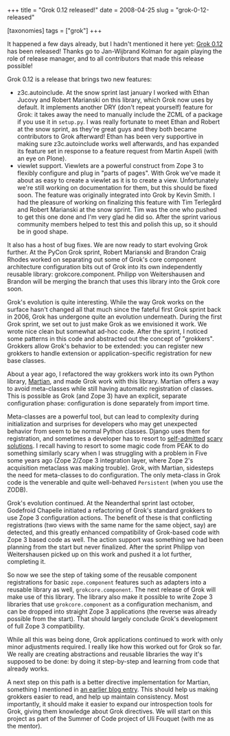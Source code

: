 +++
title = "Grok 0.12 released!"
date = 2008-04-25
slug = "grok-0-12-released"

[taxonomies]
tags = ["grok"]
+++

It happened a few days already, but I hadn't mentioned it here yet:
[Grok 0.12](http://grok.zope.org/project/releases/0.12/) has been
released! Thanks go to Jan-Wijbrand Kolman for again playing the role of
release manager, and to all contributors that made this release
possible!

Grok 0.12 is a release that brings two new features:

- z3c.autoinclude. At the snow sprint last january I worked with Ethan
  Jucovy and Robert Marianski on this library, which Grok now uses by
  default. It implements another DRY (don't repeat yourself) feature for
  Grok: it takes away the need to manually include the ZCML of a package
  if you use it in `setup.py`. I was really fortunate to meet Ethan and
  Robert at the snow sprint, as they're great guys and they both became
  contributors to Grok afterward! Ethan has been very supportive in
  making sure z3c.autoinclude works well afterwards, and has expanded
  its feature set in response to a feature request from Martin Aspeli
  (with an eye on Plone).
- viewlet support. Viewlets are a powerful construct from Zope 3 to
  flexibly configure and plug in "parts of pages". With Grok we've made
  it about as easy to create a viewlet as it is to create a view.
  Unfortunately we're still working on documentation for them, but this
  should be fixed soon. The feature was originally integrated into Grok
  by Kevin Smith. I had the pleasure of working on finalizing this
  feature with Tim Terlegård and Robert Marianski at the snow sprint.
  Tim was the one who pushed to get this one done and I'm very glad he
  did so. After the sprint various community members helped to test this
  and polish this up, so it should be in good shape.

It also has a host of bug fixes. We are now ready to start evolving Grok
further. At the PyCon Grok sprint, Robert Marianski and Brandon Craig
Rhodes worked on separating out some of Grok's core component
architecture configuration bits out of Grok into its own independently
reusable library: grokcore.component. Philipp von Weitershausen and
Brandon will be merging the branch that uses this library into the Grok
core soon.

Grok's evolution is quite interesting. While the way Grok works on the
surface hasn't changed all that much since the fateful first Grok sprint
back in 2006, Grok has undergone quite an evolution underneath. During
the first Grok sprint, we set out to just make Grok as we envisioned it
work. We wrote nice clean but somewhat ad-hoc code. After the sprint, I
noticed some patterns in this code and abstracted out the concept of
"grokkers". Grokkers allow Grok's behavior to be extended: you can
register new grokkers to handle extension or application-specific
registration for new base classes.

About a year ago, I refactored the way grokkers work into its own Python
library, [Martian](http://pypi.python.org/pypi/martian), and made Grok
work with this library. Martian offers a way to avoid meta-classes while
still having automatic registration of classes. This is possible as Grok
(and Zope 3) have an explicit, separate configuration phase:
configuration is done separately from import time.

Meta-classes are a powerful tool, but can lead to complexity during
initialization and surprises for developers who may get unexpected
behavior from seem to be normal Python classes. Django uses them for
registration, and sometimes a developer has to resort to
[self-admitted](http://simonwillison.net/2008/Apr/12/django/) [scary
solutions](http://www.djangosnippets.org/snippets/703/). I recall having
to resort to some magic code from PEAK to do something similarly scary
when I was struggling with a problem in Five some years ago (Zope 2/Zope
3 integration layer, where Zope 2's acquisition metaclass was making
trouble). Grok, with Martian, sidesteps the need for meta-classes to do
configuration. The only meta-class in Grok code is the venerable and
quite well-behaved `Persistent` (when you use the ZODB).

Grok's evolution continued. At the Neanderthal sprint last october,
Godefroid Chapelle initiated a refactoring of Grok's standard grokkers
to use Zope 3 configuration actions. The benefit of these is that
conflicting registrations (two views with the same name for the same
object, say) are detected, and this greatly enhanced compatibility of
Grok-based code with Zope 3 based code as well. The action support was
something we had been planning from the start but never finalized. After
the sprint Philipp von Weitershausen picked up on this work and pushed
it a lot further, completing it.

So now we see the step of taking some of the reusable component
registrations for basic `zope.component` features such as adapters into
a reusable library as well, `grokcore.component`. The next release of
Grok will make use of this library. The library also make it possible to
write Zope 3 libraries that use `grokcore.component` as a configuration
mechanism, and can be dropped into straight Zope 3 applications (the
reverse was already possible from the start). That should largely
conclude Grok's development of full Zope 3 compatibility.

While all this was being done, Grok applications continued to work with
only minor adjustments required. I really like how this worked out for
Grok so far. We really are creating abstractions and reusable libraries
the way it's supposed to be done: by doing it step-by-step and learning
from code that already works.

A next step on this path is a better directive implementation for Martian,
something I mentioned in [an earlier blog
entry](@/posts/grokkerdam-sprint-topics.md). This should help us making
grokkers easier to read, and help up maintain consistency. Most importantly, it
should make it easier to expand our introspection tools for Grok, giving them
knowledge about Grok directives. We will start on this project as part of the
Summer of Code project of Uli Fouquet (with me as the mentor).
